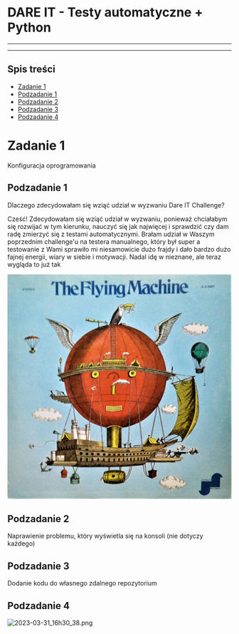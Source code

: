 # DARE IT - Testy automatyczne + Python
---
---
## Spis treści
* [Zadanie 1](#zadanie-1)
* [Podzadanie 1](#podzadanie-1)
* [Podzadanie 2](#podzadanie-2)
* [Podzadanie 3](#podzadanie-3)
* [Podzadanie 4](#podzadanie-4)
# Zadanie 1 
Konfiguracja oprogramowania
## Podzadanie 1
Dlaczego zdecydowałam się wziąć udział w wyzwaniu Dare IT Challenge?

Cześć! Zdecydowałam się wziąć udział w wyzwaniu, ponieważ chciałabym się rozwijać w tym kierunku, nauczyć się jak 
najwięcej i sprawdzić czy dam radę zmierzyć się z testami automatycznymi.
Brałam udział w Waszym poprzednim challenge'u na testera manualnego, który był super a
testowanie z Wami sprawiło mi niesamowicie dużo frajdy i dało bardzo dużo fajnej energii, wiary w siebie i motywacji. 
Nadal idę w nieznane, ale teraz wygląda to już tak


![img_3.png](img_3.png)
## Podzadanie 2 
Naprawienie problemu, który wyświetla się na konsoli (nie dotyczy każdego)
## Podzadanie 3
Dodanie kodu do własnego zdalnego repozytorium
## Podzadanie 4
![2023-03-31_16h30_38.png](..%2F..%2FPictures%2FScreenpresso%2F2023-03-31_16h30_38.png)